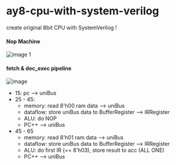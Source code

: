 # ay8-cpu-with-system-verilog
create original 8bit CPU with SystemVerilog !

#### Nop Machine
![image 1](https://user-images.githubusercontent.com/6558862/31894758-45246c34-b84a-11e7-8426-9a2561ecd47c.png)

#### fetch & dec_exec pipeline 
![image](https://user-images.githubusercontent.com/6558862/32143799-8293914c-bcf2-11e7-8bbd-78f573b1537f.png)

* 15: pc --> uniBus
* 25 - 45: 
  * memory: read 8'h00 ram data --> uniBus
  * dataflow: store uniBus data to BufferRegister --> IRRegister
  * ALU: do NOP 
  * PC++ --> uniBus
* 45 - 65
  * memory: read 8'h01 ram data --> uniBus
  * dataflow: store uniBus data to BufferRegister --> IRRegister
  * ALU: do first IR (== 8'h03), store result to acc (ALL ONE)
  * PC++ --> uniBus

